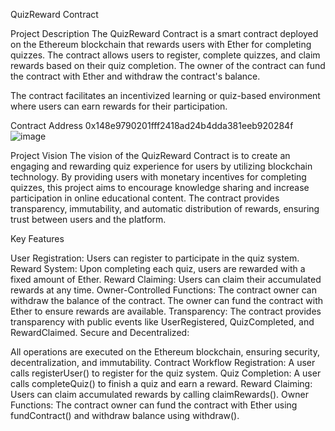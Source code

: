 QuizReward Contract

Project Description
The QuizReward Contract is a smart contract deployed on the Ethereum blockchain that rewards users with Ether for completing quizzes. The contract allows users to register, complete quizzes, and claim rewards based on their quiz completion. The owner of the contract can fund the contract with Ether and withdraw the contract's balance.

The contract facilitates an incentivized learning or quiz-based environment where users can earn rewards for their participation.

Contract Address
0x148e9790201fff2418ad24b4dda381eeb920284f
![image](https://github.com/user-attachments/assets/4d95cd1f-29e7-43a1-935b-820597b82b41)


Project Vision
The vision of the QuizReward Contract is to create an engaging and rewarding quiz experience for users by utilizing blockchain technology. By providing users with monetary incentives for completing quizzes, this project aims to encourage knowledge sharing and increase participation in online educational content. The contract provides transparency, immutability, and automatic distribution of rewards, ensuring trust between users and the platform.

Key Features

User Registration: Users can register to participate in the quiz system.
Reward System: Upon completing each quiz, users are rewarded with a fixed amount of Ether.
Reward Claiming: Users can claim their accumulated rewards at any time.
Owner-Controlled Functions:
The contract owner can withdraw the balance of the contract.
The owner can fund the contract with Ether to ensure rewards are available.
Transparency: The contract provides transparency with public events like UserRegistered, QuizCompleted, and RewardClaimed.
Secure and Decentralized:

 All operations are executed on the Ethereum blockchain, ensuring security, decentralization, and immutability.
Contract Workflow
Registration: A user calls registerUser() to register for the quiz system.
Quiz Completion: A user calls completeQuiz() to finish a quiz and earn a reward.
Reward Claiming: Users can claim accumulated rewards by calling claimRewards().
Owner Functions: The contract owner can fund the contract with Ether using fundContract() and withdraw balance using withdraw().





